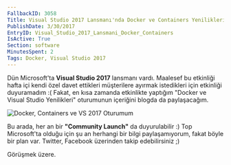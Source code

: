 ```yaml
---
FallbackID: 3058
Title: Visual Studio 2017 Lansmanı'nda Docker ve Containers Yenilikleri
PublishDate: 3/30/2017
EntryID: Visual_Studio_2017_Lansmani_Docker_Containers
IsActive: True
Section: software
MinutesSpent: 2
Tags: Docker, Visual Studio 2017
---
```

Dün Microsoft'ta **Visual Studio 2017** lansmanı vardı. Maalesef bu etkinliği hafta içi kendi özel davet ettikleri müşterilere ayırmak istedikleri için etkinliği duyuramadım :( Fakat, en kısa zamanda etkinlikte yaptığım "Docker ve Visual Studio Yenilikleri" oturumunun içeriğini blogda da paylaşacağım. ![Docker, Containers ve VS 2017 Oturumum](http://blob.daron.yondem.com/assets/3058/vslaunch.jpg)Bu arada, her an bir **"Community Launch"** da duyurulabilir :) Top Microsoft'ta olduğu için şu an herhangi bir bilgi paylaşamıyorum, fakat böyle bir plan var. Twitter, Facebook üzerinden takip edebilirsiniz ;)Görüşmek üzere.
